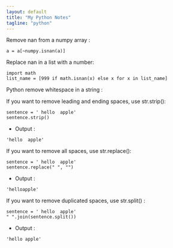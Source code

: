 ```yaml
---                                                                                                                                                                                                                                                             
layout: default
title: "My Python Notes"
tagline: "python"
---
```

Remove nan from a numpy array :
```
a = a[~numpy.isnan(a)]
```

Replace nan in a list with a number:
```
import math
list_name = [999 if math.isnan(x) else x for x in list_name]
```

Python remove whitespace in a string :

If you want to remove leading and ending spaces, use str.strip():
```
sentence = ' hello  apple'
sentence.strip()
```
- Output : 
```
'hello  apple'
```

If you want to remove all spaces, use str.replace():
```
sentence = ' hello  apple'
sentence.replace(" ", "")
```
- Output : 
```
'helloapple'
```

If you want to remove duplicated spaces, use str.split() :
```
sentence = ' hello  apple'
" ".join(sentence.split())
```

- Output : 
```
'hello apple'
```


